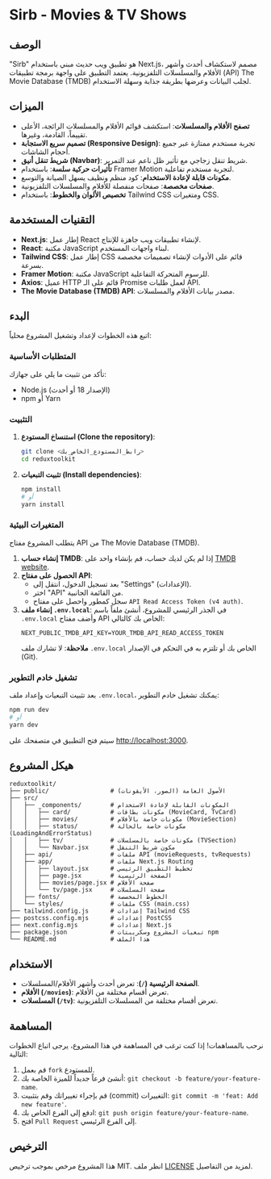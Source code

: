 # Sirb - Movies & TV Shows

## الوصف

"Sirb" هو تطبيق ويب حديث مبني باستخدام Next.js، مصمم لاستكشاف أحدث وأشهر الأفلام والمسلسلات التلفزيونية. يعتمد التطبيق على واجهة برمجة تطبيقات (API) The Movie Database (TMDB) لجلب البيانات وعرضها بطريقة جذابة وسهلة الاستخدام.

## الميزات

- **تصفح الأفلام والمسلسلات**: استكشف قوائم الأفلام والمسلسلات الرائجة، الأعلى تقييماً، القادمة، وغيرها.
- **تصميم سريع الاستجابة (Responsive Design)**: تجربة مستخدم ممتازة عبر جميع أحجام الشاشات.
- **شريط تنقل أنيق (Navbar)**: شريط تنقل زجاجي مع تأثير ظل ناعم عند التمرير.
- **تأثيرات حركية سلسة**: باستخدام Framer Motion لتجربة مستخدم تفاعلية.
- **مكونات قابلة لإعادة الاستخدام**: كود منظم ونظيف يسهل الصيانة والتوسع.
- **صفحات مخصصة**: صفحات منفصلة للأفلام والمسلسلات التلفزيونية.
- **تخصيص الألوان والخطوط**: باستخدام Tailwind CSS ومتغيرات CSS.

## التقنيات المستخدمة

- **Next.js**: إطار عمل React لإنشاء تطبيقات ويب جاهزة للإنتاج.
- **React**: مكتبة JavaScript لبناء واجهات المستخدم.
- **Tailwind CSS**: إطار عمل CSS قائم على الأدوات لإنشاء تصميمات مخصصة بسرعة.
- **Framer Motion**: مكتبة JavaScript للرسوم المتحركة التفاعلية.
- **Axios**: عميل HTTP قائم على الـ Promise لعمل طلبات API.
- **The Movie Database (TMDB) API**: مصدر بيانات الأفلام والمسلسلات.

## البدء

اتبع هذه الخطوات لإعداد وتشغيل المشروع محلياً:

### المتطلبات الأساسية

تأكد من تثبيت ما يلي على جهازك:

- Node.js (الإصدار 18 أو أحدث)
- npm أو Yarn

### التثبيت

1.  **استنساخ المستودع (Clone the repository)**:

    ```bash
    git clone <رابط_المستودع_الخاص_بك>
    cd reduxtoolkit
    ```

2.  **تثبيت التبعيات (Install dependencies)**:
    ```bash
    npm install
    # أو
    yarn install
    ```

### المتغيرات البيئية

يتطلب المشروع مفتاح API من The Movie Database (TMDB).

1.  **إنشاء حساب TMDB**: إذا لم يكن لديك حساب، قم بإنشاء واحد على [TMDB website](https://www.themoviedb.org/signup).
2.  **الحصول على مفتاح API**:
    - بعد تسجيل الدخول، انتقل إلى "Settings" (الإعدادات).
    - اختر "API" من القائمة الجانبية.
    - سجل كمطور واحصل على مفتاح `API Read Access Token (v4 auth)`.
3.  **إنشاء ملف `.env.local`**:
    في الجذر الرئيسي للمشروع، أنشئ ملفاً باسم `.env.local` وأضف مفتاح API الخاص بك كالتالي:
    ```
    NEXT_PUBLIC_TMDB_API_KEY=YOUR_TMDB_API_READ_ACCESS_TOKEN
    ```
    **ملاحظة**: لا تشارك ملف `.env.local` الخاص بك أو تلتزم به في التحكم في الإصدار (Git).

### تشغيل خادم التطوير

بعد تثبيت التبعيات وإعداد ملف `.env.local`، يمكنك تشغيل خادم التطوير:

```bash
npm run dev
# أو
yarn dev
```

سيتم فتح التطبيق في متصفحك على [http://localhost:3000](http://localhost:3000).

## هيكل المشروع

```
reduxtoolkit/
├── public/                 # الأصول العامة (الصور، الأيقونات)
├── src/
│   ├── _components/        # المكونات القابلة لإعادة الاستخدام
│   │   ├── card/           # مكونات بطاقات (MovieCard, TvCard)
│   │   ├── movies/         # مكونات خاصة بالأفلام (MovieSection)
│   │   ├── status/         # مكونات خاصة بالحالة (LoadingAndErrorStatus)
│   │   ├── tv/             # مكونات خاصة بالمسلسلات (TVSection)
│   │   └── Navbar.jsx      # مكون شريط التنقل
│   ├── api/                # ملفات API (movieRequests, tvRequests)
│   ├── app/                # ملفات Next.js Routing
│   │   ├── layout.jsx      # تخطيط التطبيق الرئيسي
│   │   ├── page.jsx        # الصفحة الرئيسية
│   │   ├── movies/page.jsx # صفحة الأفلام
│   │   └── tv/page.jsx     # صفحة المسلسلات
│   ├── fonts/              # الخطوط المخصصة
│   └── styles/             # ملفات CSS (main.css)
├── tailwind.config.js      # إعدادات Tailwind CSS
├── postcss.config.mjs      # إعدادات PostCSS
├── next.config.mjs         # إعدادات Next.js
├── package.json            # تبعيات المشروع وسكريبتات npm
└── README.md               # هذا الملف
```

## الاستخدام

- **الصفحة الرئيسية (`/`)**: تعرض أحدث وأشهر الأفلام/المسلسلات.
- **الأفلام (`/movies`)**: تعرض أقسام مختلفة من الأفلام.
- **المسلسلات (`/tv`)**: تعرض أقسام مختلفة من المسلسلات التلفزيونية.

## المساهمة

نرحب بالمساهمات! إذا كنت ترغب في المساهمة في هذا المشروع، يرجى اتباع الخطوات التالية:

1.  قم بعمل `fork` للمستودع.
2.  أنشئ فرعاً جديداً للميزة الخاصة بك: `git checkout -b feature/your-feature-name`.
3.  قم بإجراء تغييراتك وقم بتثبيت (commit) التغييرات: `git commit -m 'feat: Add new feature'`.
4.  ادفع إلى الفرع الخاص بك: `git push origin feature/your-feature-name`.
5.  افتح `Pull Request` إلى الفرع الرئيسي.

## الترخيص

هذا المشروع مرخص بموجب ترخيص MIT. انظر ملف [LICENSE](LICENSE) لمزيد من التفاصيل.
